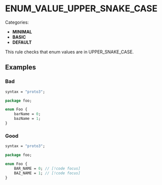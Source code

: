 # ENUM_VALUE_UPPER_SNAKE_CASE

Categories:
- **MINIMAL**
- **BASIC**
- **DEFAULT**

This rule checks that enum values are in UPPER_SNAKE_CASE.

## Examples

### Bad

```proto
syntax = "proto3";

package foo;

enum Foo {
    barName = 0;
    bazName = 1;
}
```

### Good

```proto
syntax = "proto3";

package foo;

enum Foo {
    BAR_NAME = 0; // [!code focus]
    BAZ_NAME = 1; // [!code focus]
}
```

